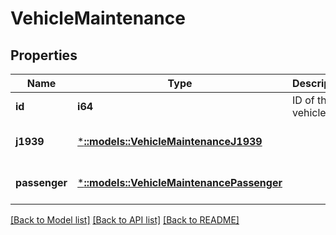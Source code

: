 # VehicleMaintenance

## Properties
Name | Type | Description | Notes
------------ | ------------- | ------------- | -------------
**id** | **i64** | ID of the vehicle. | [default to null]
**j1939** | [***::models::VehicleMaintenanceJ1939**](VehicleMaintenance_j1939.md) |  | [optional] [default to null]
**passenger** | [***::models::VehicleMaintenancePassenger**](VehicleMaintenance_passenger.md) |  | [optional] [default to null]

[[Back to Model list]](../README.md#documentation-for-models) [[Back to API list]](../README.md#documentation-for-api-endpoints) [[Back to README]](../README.md)


